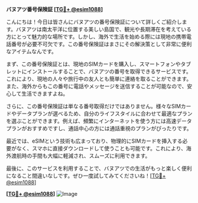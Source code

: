 **バヌアツ番号保険証 [[TG💪+ @esim1088](https://t.me/s/esim1088)]**

こんにちは！今日は皆さんにバヌアツの番号保険証について詳しくご紹介します。バヌアツは南太平洋に位置する美しい島国で、観光や長期滞在を考えている方にとって魅力的な場所です。しかし、海外で生活を始める際には現地の携帯電話番号が必要不可欠です。この番号保険証はまさにその解決策として非常に便利なアイテムなんです。

まず、この番号保険証とは、現地のSIMカードを購入し、スマートフォンやタブレットにインストールすることで、バヌアツの番号を取得できるサービスです。これにより、現地の人々や旅行中の友人とも簡単に連絡を取ることができます。また、海外からもこの番号に電話やメッセージを送信することが可能なので、安心して生活できますよね。

さらに、この番号保険証は単なる番号取得だけではありません。様々なSIMカードやデータプランが選べるため、自分のライフスタイルに合わせて最適なプランを選ぶことができます。例えば、頻繁にインターネットを使う方には高速データプランがおすすめですし、通話中心の方には通話重視のプランがぴったりです。

最近では、eSIMという技術も広まっており、物理的にSIMカードを挿入する必要がなく、スマホに直接ダウンロードして使うことも可能です。これにより、海外渡航時の手間も大幅に軽減され、スムーズに利用できます。

最後に、このサービスを利用することで、バヌアツでの生活がもっと楽しく便利になること間違いなしです。ぜひ一度試してみてくださいね！[[TG💪+ @esim1088](https://t.me/s/esim1088)]

**[[TG💪+ @esim1088](https://t.me/s/esim1088)]**
![Image](https://i.postimg.cc/Y0z9fWf4/image.png)